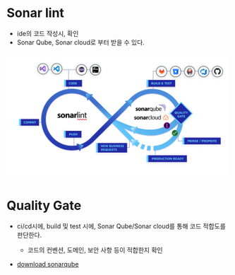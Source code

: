 
# Sonar lint
- ide의 코드 작성시, 확인
- Sonar Qube, Sonar cloud로 부터 받을 수 있다.

![sonar-development-workflow](./img/sonar-development-workflow.png)

# Quality Gate
- ci/cd시에, build 및 test 시에, Sonar Qube/Sonar cloud를 통해 코드 적합도를 판단한다.
    - 코드의 컨벤션, 도메인, 보안 사항 등이 적합한지 확인

- [download sonarqube](https://www.sonarsource.com/products/sonarqube/downloads/?_gl=1*65vwth*_gcl_au*MTExODU4MjU3NS4xNjk3NDM3MDEw*_ga*MTQzNDAyMjk1My4xNjk3NDM3MDEw*_ga_9JZ0GZ5TC6*MTcwMTUzMDE1My4zLjEuMTcwMTUzMDYxOC42LjAuMA..)


